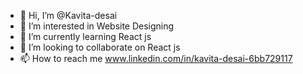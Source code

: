 - 👋 Hi, I’m @Kavita-desai
- 👀 I’m interested in Website Designing
- 🌱 I’m currently learning React js
- 💞️ I’m looking to collaborate on React js
- 📫 How to reach me www.linkedin.com/in/kavita-desai-6bb729117

<!---
Kavita-desai/Kavita-desai is a ✨ special ✨ repository because its `README.md` (this file) appears on your GitHub profile.
You can click the Preview link to take a look at your changes.
--->
